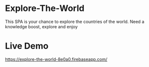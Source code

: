 # Explore-The-World
This SPA is your chance to explore the countries of the world. Need a knowledge boost, explore and enjoy

# Live Demo
https://explore-the-world-8e0a0.firebaseapp.com/